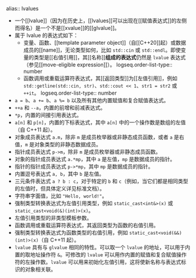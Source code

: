 alias:: lvalues

- 一个[[lvalue]]（因为在历史上，[[lvalues]]可以出现在[[赋值表达式]]的左侧而得名）是一个不是[[xvalue]]的[[glvalue]]。
- 属于 lvalue 的表达式如下：
	- 变量、函数、[[template parameter object]]（自[[C++20]]起）或数据成员的[[name]]，无论类型如何，比如 `std::cin` 或 `std::endl`。即使变量的类型是[[右值引用]]，其[[名称]]**组成的表达式**仍然是 `lvalue` 表达式（参见[[move-eligible expression]]）。
	  logseq.order-list-type:: number
	- 函数调用或重载运算符表达式，其[[返回类型]]为[[左值引用]]，例如 `std::getline(std::cin, str)`、`std::cout << 1`、`str1 = str2` 或 `++it`。
	  logseq.order-list-type:: number
- `a = b`、`a += b`、`a %= b` 以及所有其他内置赋值和复合赋值表达式。
- `++a` 和 `--a`，内置的前增和前减表达式。
- `*p`，内置的间接引用表达式。
- `a[n]` 和 `p[n]`，内置的下标表达式，其中 `a[n]` 中的一个操作数是数组的左值（自 C++11 起）。
- 对象成员表达式 `a.m`，除非 `m` 是成员枚举器或非静态成员函数，或者 `a` 是右值，`m` 是对象类型的非静态数据成员。
- 指针成员表达式 `p->m`，除非 `m` 是成员枚举器或非静态成员函数。
- 对象的指针成员表达式 `a.*mp`，其中 `a` 是左值，`mp` 是数据成员的指针。
- 指针的指针成员表达式 `p->*mp`，其中 `mp` 是数据成员的指针。
- 内置逗号表达式 `a, b`，其中 `b` 是左值。
- 三元条件表达式 `a ? b : c`，对于特定的 `b` 和 `c`（例如，当它们都是相同类型的左值时，但具体定义详见标准文档）。
- 字符串字面值，比如 `"Hello, world!"`。
- 强制类型转换表达式为左值引用类型，例如 `static_cast<int&>(x)` 或 `static_cast<void(&)(int)>(x)`。
- 左值引用类型的非类型模板参数。
- 函数调用或重载运算符表达式，其返回类型为函数的右值引用。
- 强制类型转换表达式为函数类型的右值引用，例如 `static_cast<void(&&)(int)>(x)`（自 C++11 起）。
- `lvalue` 具有与 `glvalue` 相同的特性。可以取一个 `lvalue` 的地址，可以用于内置的取地址操作符 `&`。可修改的 `lvalue` 可以用作内置的赋值和复合赋值操作符的左操作数。`lvalue` 可以用来初始化左值引用，这将使新名称与表达式标识的对象相关联。